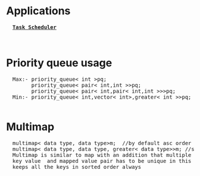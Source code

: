 # Applications
  <pre>
  <b><a href="https://github.com/teja963/DSA_All_Models/blob/master/Priority%20Queue/8.%20Task%20Scheduler.cpp">Task Scheduler</a></b>
   
  </pre>
# Priority queue usage
  <pre>
  Max:- priority_queue< int >pq;
        priority_queue< pair< int,int >>pq;
        priority_queue< pair< int,pair< int,int >>>pq;
  Min:- priority_queue< int,vector< int>,greater< int >>pq;
  </pre>
  
# Multimap
  <pre>
  multimap< data type, data type>m;  //by default asc order
  multimap< data type, data type, greater< data type>>m; //sort according to datatype in greater
  Multimap is similar to map with an addition that multiple elements can have same keys. Also, it is NOT required that the
  key value  and mapped value pair has to be unique in this case. One important thing to note about multimap is that multimap
  keeps all the keys in sorted order always
  </pre>
